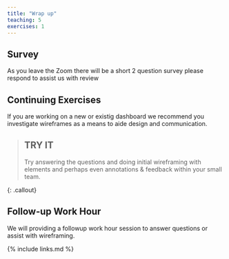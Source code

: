 ```yaml
---
title: "Wrap up"
teaching: 5
exercises: 1
---
```


## Survey

As you leave the Zoom there will be a short 2 question survey please respond to assist us with review

## Continuing Exercises

If you are working on a new or existig dashboard we recommend you investigate wireframes as a means to aide design and communication.  

> ## TRY IT
> 
> Try answering the questions and doing initial wireframing with elements and perhaps even annotations & feedback within your small team.
> 
{: .callout}

## Follow-up Work Hour

We will providing a followup work hour session to answer questions or assist with wireframing.  


{% include links.md %}
